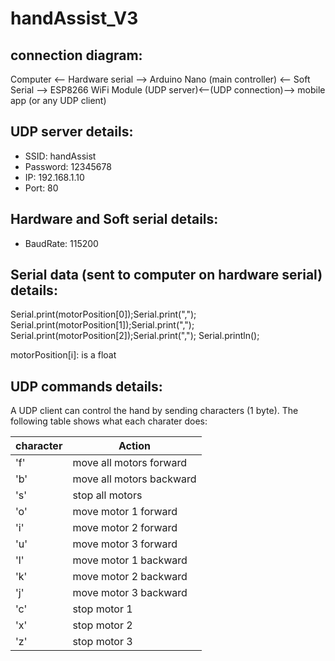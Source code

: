 # handAssist_V3

## connection diagram:

Computer <-- Hardware serial --> Arduino Nano (main controller) <--  Soft Serial --> ESP8266 WiFi Module (UDP server)<--(UDP connection)--> mobile app (or any UDP client)

## UDP server details:
- SSID: handAssist
- Password: 12345678
- IP: 192.168.1.10
- Port: 80

## Hardware and Soft serial details:
- BaudRate: 115200

## Serial data (sent to computer on hardware serial) details:

Serial.print(motorPosition[0]);Serial.print(",");
Serial.print(motorPosition[1]);Serial.print(",");
Serial.print(motorPosition[2]);Serial.print(",");
Serial.println();

motorPosition[i]: is a float


## UDP commands details:
A UDP client can control the hand by sending characters (1 byte). The following table shows what each charater does:

| character     | Action                               |
| ------------- | ------------------------------------ |
| 'f'           |       move all motors forward        |
| 'b'           |       move all motors backward       |
| 's'           |       stop all motors                |
| 'o'           |       move  motor 1 forward          |
| 'i'           |       move  motor 2 forward          |
| 'u'           |       move  motor 3 forward          |
| 'l'           |       move  motor 1 backward         |
| 'k'           |       move  motor 2 backward         |
| 'j'           |       move  motor 3 backward         |
| 'c'           |       stop  motor 1                  |
| 'x'           |       stop  motor 2                  |
| 'z'           |       stop  motor 3                  |

